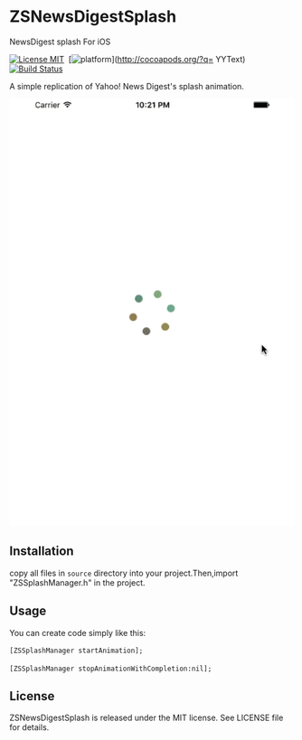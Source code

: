 # ZSNewsDigestSplash
NewsDigest splash For iOS

[![License MIT](https://img.shields.io/badge/license-MIT-green.svg?style=flat)](https://raw.githubusercontent.com/ibireme/YYText/master/LICENSE)&nbsp;
[![platform](http://img.shields.io/cocoapods/p/YYText.svg?style=flat)](http://cocoapods.org/?q= YYText)&nbsp;
[![Build Status](https://travis-ci.org/ibireme/YYText.svg?branch=master)](https://travis-ci.org/ibireme/YYText)

A simple replication of Yahoo! News Digest's splash animation.

![](https://github.com/ZakariyyaSv/ZSNewsDigestSplash/raw/master/demo.gif)

## Installation

copy all files in `source` directory into your project.Then,import "ZSSplashManager.h" in the project.

## Usage

You can create code simply like this:

```
[ZSSplashManager startAnimation];

[ZSSplashManager stopAnimationWithCompletion:nil];

```

## License

ZSNewsDigestSplash is released under the MIT license. See LICENSE file for details.

